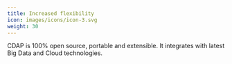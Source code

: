 ```yaml
---
title: Increased flexibility
icon: images/icons/icon-3.svg
weight: 30
---
```


CDAP is 100% open source, portable and extensible. It integrates with latest Big Data and Cloud technologies.

